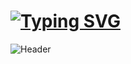 # [![Typing SVG](https://readme-typing-svg.herokuapp.com?color=%2336BCF7&lines=V2VsY29tZSB0byBteSBzeXN0ZW0h)](https://git.io/typing-svg)
![Header](https://user-images.githubusercontent.com/116753493/199011494-f7544ecf-a495-4e78-a054-002712971f77.gif)




